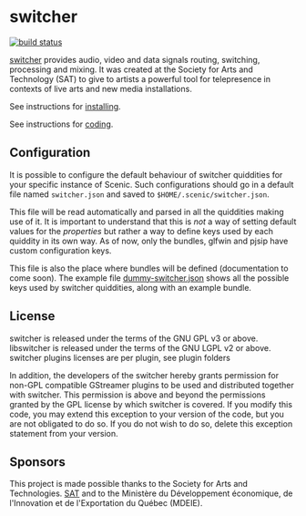 switcher
========

[![build status](https://gitlab.com/sat-metalab/switcher/badges/master/build.svg)](https://gitlab.com/sat-metalab/switcher/commits/master)

[switcher](https://github.com/sat-metalab/switcher) provides audio, video and data signals routing, switching, processing and mixing. It was created at the Society for Arts and Technology (SAT) to give to artists a powerful tool for telepresence in contexts of live arts and new media installations.

See instructions for [installing](doc/INSTALL.md).

See instructions for [coding](doc/CODING.md).

Configuration
------

It is possible to configure the default behaviour of switcher quiddities for your specific instance of Scenic. Such configurations should go in a default file named `switcher.json` and saved to `$HOME/.scenic/switcher.json`.

This file will be read automatically and parsed in all the quiddities making use of it. It is important to understand that this is *not* a way of setting default values for the *properties* but rather a way to define keys used by each quiddity in its own way. As of now, only the bundles, glfwin and pjsip have custom configuration keys.

This file is also the place where bundles will be defined (documentation to come soon). The example file [dummy-switcher.json](doc/dummy-switcher.json) shows all the possible keys used by switcher quiddities, along with an example bundle.

License
-------
switcher is released under the terms of the GNU GPL v3 or above.
libswitcher is released under the terms of the GNU LGPL v2 or above.
switcher plugins licenses are per plugin, see plugin folders

In addition, the developers of the switcher hereby grants permission for non-GPL compatible GStreamer plugins to be used and distributed together with switcher. This permission is above and beyond the permissions granted by the GPL license by which switcher is covered. If you modify this code, you may extend this exception to your version of the code, but you are not obligated to do so. If you do not wish to do so, delete this exception statement from your version.
 
Sponsors
--------
This project is made possible thanks to the Society for Arts and Technologies. [SAT](http://www.sat.qc.ca/) and to the Ministère du Développement économique, de l'Innovation et de l'Exportation du Québec (MDEIE).

